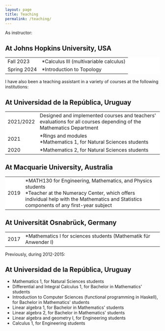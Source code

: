 ```yaml
---
layout: page
title: Teaching
permalink: /teaching/
---
```

As instructor:

## At Johns Hopkins University, USA

<table class="no-border">
  <tr>
    <td>Fall 2023</td>
    <td>  *Calculus III (multivariable calculus)<br>
    </td>
  </tr>
  <tr>
    <td>Spring 2024</td>
    <td>  *Introduction to Topology<br>
  </td>
  </tr>
</table>



I have also been a teaching assistant in a variety of courses at the following institutions:
## At Universidad de la República, Uruguay

<style>
  .no-border, .no-border td, .no-border th {
    border: none;
      background-color: white;
  }
  table {
   border-collapse: collapse;
}

table tr, table td, table th {
   border: none;
}
</style>
<style>
.right-justify {
  text-align: right;
}
</style>

<table class="no-border">
  <tr>
    <td>2021/2022</td>
    <td>  Designed and implemented courses and teachers' evaluations for all courses depending of the Mathematics Department<br>
    </td>
  </tr>
  <tr>
    <td>2021</td>
    <td>  *Rings and modules<br>
          *Mathematics 1, for Natural Sciences students<br>
    </td>
  </tr>
  <tr>
    <td>2020</td>
    <td>  *Mathematics 2, for Natural Sciences students<br>
    </td>
  </tr>
</table>



## At Macquarie University, Australia

<style>
  .no-border, .no-border td, .no-border th {
    border: none;
      background-color: white;
  }
  table {
   border-collapse: collapse;
}

table tr, table td, table th {
   border: none;
}
</style>
<style>
.right-justify {
  text-align: right;
}
</style>

<table class="no-border">
  <tr>
    <td>2019</td>
    <td>  *MATH130 for Engineering, Mathematics, and Physics students<br>
          *Teacher at the Numeracy Center, which offers individual help with the Mathematics and Statistics components of any first-year subject<br>
    </td>
  </tr>
</table>

## At Universität Osnabrück, Germany

<style>
  .no-border, .no-border td, .no-border th {
    border: none;
      background-color: white;
  }
  table {
   border-collapse: collapse;
}

table tr, table td, table th {
   border: none;
}
</style>
<style>
.right-justify {
  text-align: right;
}
</style>

<table class="no-border">
  <tr>
    <td>2017</td>
    <td>  *Mathematics I for sciences students (Mathematik für Anwender I)<br>
    </td>
  </tr>
</table>

Previously, during 2012-2015:

## At Universidad de la República, Uruguay

* Mathematics 1, for Natural Sciences students
* Differential and Integral Calculus 1, for Bachelor in Mathematics' students
* Introduction to Computer Sciences (functional programming in Haskell), for Bachelor in Mathematics' students
* Linear algebra 1, for Bachelor in Mathematics' students
* Linear algebra 2, for Bachelor in Mathematics' students
* Linear algebra and geometry I, for Engineering students
* Calculus 1, for Engineering students




<!--
[Reverie](https://github.com/amitmerchant1990/reverie) is a Jekyll theme which is simple and opinionated. It's actually a fork of [jekyll-now](https://github.com/barryclark/jekyll-now) with some additional features and personal touches which I've implemented to suit my needs for [my blog](https://www.amitmerchant.com).

This is a plug-and-play Jekyll theme which you can use on GitHub Pages without even setting up a local environment.

## Features

- Command-line free fork-first workflow, using GitHub.com to create, customize and post to your blog
- Fully responsive and mobile optimized base theme
- Sass/Coffeescript support using Jekyll 2.0
- Free hosting on your GitHub Pages user site
- All the SEO goodies comes in-built
- Markdown blogging
- Syntax highlighting using Pygments
    - [Dracula syntax theme](https://draculatheme.com/) included
- Disqus commenting
- Google Analytics integration
- Fuzzy search across blog posts
- Pagination of posts works out-of-the-box.
- Categorize posts out-of-the box
- RSS Feed
- In-built sitemap

Learn more about it [here](https://github.com/amitmerchant1990/reverie) on how to get started.

-->
